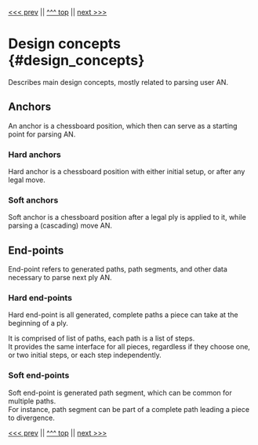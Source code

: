 <!-- Copyright (c) 2024 Mario Mlačak, mmlacak@gmail.com -->
<!-- Licensed as Public Domain work, see https://en.wikipedia.org/wiki/Public_domain. -->

[<<< prev](memory.md "<<< prev") || [^^^ top](main.md "^^^ top") || [next >>>](organization.md "next >>>")

Design concepts                         {#design_concepts}
===============

Describes main design concepts, mostly related to parsing user AN.

Anchors
-------

An anchor is a chessboard position, which then can serve as a starting point for parsing AN.

### Hard anchors

Hard anchor is a chessboard position with either initial setup, or after any legal move.

### Soft anchors

Soft anchor is a chessboard position after a legal ply is applied to it, while parsing a (cascading) move AN.

End-points
----------

End-point refers to generated paths, path segments, and other data necessary to parse next ply AN.

### Hard end-points

Hard end-point is all generated, complete paths a piece can take at the beginning of a ply. <br />

It is comprised of list of paths, each path is a list of steps. <br />
It provides the same interface for all pieces, regardless if they choose one, or two initial steps, or each step independently.

### Soft end-points

Soft end-point is generated path segment, which can be common for multiple paths. <br />
For instance, path segment can be part of a complete path leading a piece to divergence.

[<<< prev](memory.md "<<< prev") || [^^^ top](main.md "^^^ top") || [next >>>](organization.md "next >>>")
